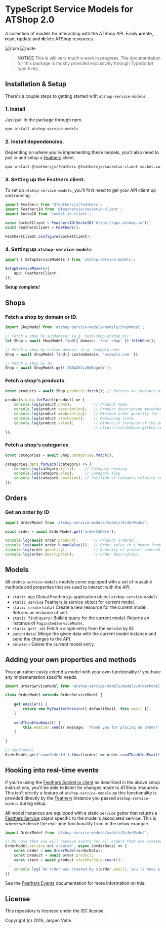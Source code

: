 # TypeScript Service Models for ATShop 2.0
A collection of models for interacting with the ATShop API. Easily **c**reate, **r**ead, **u**pdate and **d**elete 
ATShop resources.

![npm](https://img.shields.io/npm/v/atshop-service-models.svg)
![node](https://img.shields.io/node/v/atshop-service-models.svg)

> **NOTICE** This is still very much a work in progress. The documentation for this package is mostly provided 
exclusively through TypeScript type hints.

## Installation & Setup
There's a couple steps to getting started with `atshop-service-models`.

### 1. Install
Just pull in the package through npm.
```bash
npm install atshop-service-models
```

### 2. Install dependencies.
Depending on where you're implementing these models, you'll also need to pull in and setup a 
[Feathers](https://feathersjs.com/) client.
```bash
npm install @feathersjs/feathers @feathersjs/socketio-client socket.io-client
```

### 3. Setting up the Feathers client.
To set up `atshop-service-models`, you'll first need to get your API client up and running.
```typescript
import Feathers from '@feathersjs/feathers';
import FeathersIO from '@feathersjs/socketio-client';
import SockeIO from 'socket.io-client';

const SocketClient = FeathersIO(SockeIO('https://api.atshop.io'));
const FeathersClient = Feathers();

FeathersClient.configure(SocketClient);
```

### 4. Setting up `atshop-service-models`
```typescript
import { SetupServiceModels } from 'atshop-service-models';

SetupServiceModels({
    app: FeathersClient,
});
```

**Setup complete!**

## Shops

### Fetch a shop by domain or ID.
```typescript
import ShopModel from 'atshop-service-models/models/ShopModel';

// Fetch a shop by subdomain: (e.g. test-shop.atshop.io)
let Shop = await ShopModel.find({ domain: 'test-shop' }).fetchOne();

// Fetch a shop by custom domain: (e.g. example.com)
Shop = await ShopModel.find({ customDomain: 'example.com' });

// Fetch a shop by ID
Shop = await ShopModel.get('ZBAWZE4LzB4RoguGY');
```

### Fetch a shop's products.  
```typescript
const products = await Shop.products.fetch(); // Returns an instance of PaginatedServiceModel.

products.data.forEach((product) => {
    console.log(product.name);          // Product name.
    console.log(product.description);   // Product description markdown.
    console.log(product.minQuantity);   // Minimum order quantity for the product.
    console.log(product.stockCount);    // Remaining stock.
    console.log(product.value);         // Dinero.js instance of the product price.
                                        // https://sarahdayan.github.io/dinero.js/
});
```

### Fetch a shop's categories
```typescript
const categories = await Shop.categories.fetch();

categories.data.forEach((category) => {
    console.log(category.title);    // Category heading
    console.log(category.slug);     // Category slug
    console.log(category.position); // Position of category relative to other categories.
});
```

## Orders

### Get an order by ID
```typescript
import OrderModel from 'atshop-service-models/models/OrderModel';

const order = await OrderModel.get('orderIdHere');

console.log(await order.product);       // Product ordered. 
console.log(await order.humanValue());  // Order value in a human format.
console.log(order.quantity);            // Quantity of product ordered.
console.log(order.description);         // Order description.
```

## Models
All `atshop-service-models` models come equipped with a set of reusable methods and properties that are used to 
interact with the API.

- `static App` Global Feathers.js application object `atshop-service-models`
- `static service` Feathers.js service object for current model.
- `static create(data)` Create a new resource for the current model. Returns an instance of self.
- `static find(query)` Build a query for the current model. Returns an instance of `PaginatedServiceModel`.
- `static get(_id)` Fetch a single entry from the service by ID.
- `patch(data)` Merge the given data with the current model instance and send the changes to the API.
- `delete()` Delete the current model entry.

## Adding your own properties and methods
You can rather easily extend a model with your own functionality if you have any implementation specific needs.
```typescript
import OrderServiceModel from 'atshop-service-models/models/OrderModel';

class OrderModel extends OrderServiceModel {
    
    get emailer() {
        return new MyEmailerService({ defaultEmail: this.email });
    }
    
    sendThankYouEmail() {
        this.emailer.send({ message: 'Thank you for placing an order!' });
    }
    
}

// Send email.
OrderModel.get('someOrderId').then((order) => order.sendThankYouEmail());
```

## Hooking into real-time events
If you're using the [Feathers Socket.io client](https://docs.feathersjs.com/api/client/socketio.html) as described in
the above setup instructions, you'll be able to listen for changes made to ATShop resources. This isn't strictly a 
feature of `atshop-service-models` as this functionality is provided directly by the [Feathers](https://feathersjs.com/)
instance you passed `atshop-service-models` during setup.

All model instances are equipped with a static `service` getter that returns a [Feathers Service](https://docs.feathersjs.com/api/services.html)
object specific to the model's associated service. This is where we derive the real-time functionality from in the 
below example.

```typescript
import OrderModel from 'atshop-service-models/models/OrderModel';

// Do note that you will receive events for all orders that are created for shops you have administrative permissions for.
OrderModel.service.on('created', async (orderData) => {
    const order = new OrderModel(orderData);
    const product = await order.product;
    const stock = await product.stockForSale.count();
    
    console.log(`An order was created by ${order.email}, you'll have ${stock - order.quantity} stock left after the order has been paid for.`)
})
```

See the [Feathers Events](https://docs.feathersjs.com/api/events.html) documentation for more information on this. 

## License
This repository is licensed under the ISC license.

Copyright (c) 2019, Jørgen Vatle.